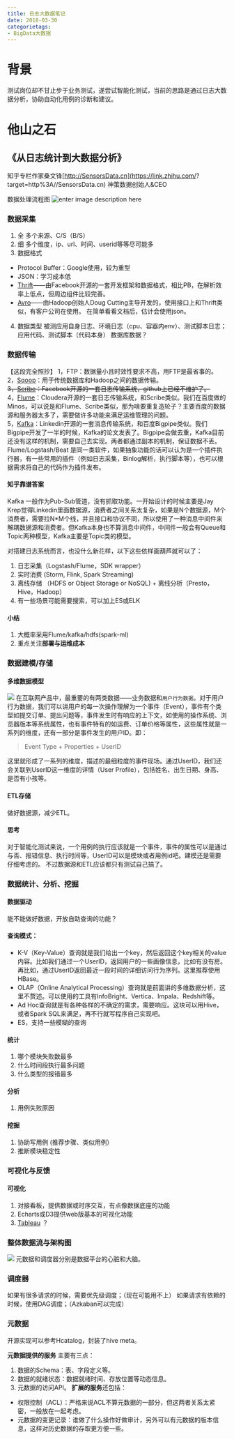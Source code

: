 ```yaml
---
title: 日志大数据笔记
date: 2018-03-30
categorietags: 
- BigData大数据
---
```

# 背景
测试岗位却不甘止步于业务测试，遂尝试智能化测试，当前的思路是通过日志大数据分析，协助自动化用例的诊断和建议。
# 他山之石
## 《从日志统计到大数据分析》
知乎专栏作家桑文锋[http://SensorsData.cn](https://link.zhihu.com/?
target=http%3A//SensorsData.cn)  神策数据创始人&CEO

数据处理流程图
![enter image description here](https://pic1.zhimg.com/80/8c2c54621e4ef9777afd5a4f2abfc959_hd.jpg)

### 数据采集
1. 全
多个来源、C/S（B/S）
2. 细
多个维度，ip、url、时间、userid等等尽可能多
3. 数据格式
- Protocol Buffer：Google使用，较为重型
- JSON：学习成本低
-   [Thrift](https://link.zhihu.com/?target=http%3A//thrift.apache.org/)——由Facebook开源的一套开发框架和数据格式，相比PB，在解析效率上低点，但周边组件比较完善。
-   [Avro](https://link.zhihu.com/?target=http%3A//avro.apache.org/)——由Hadoop创始人Doug Cutting主导开发的，使用接口上和Thrift类似，有客户公司在使用。
在简单看看文档后，估计会使用json。
4. 数据类型
被测应用自身日志、环境日志（cpu、容器内env）、测试脚本日志；
应用代码、测试脚本（代码本身）
数据库数据？

### 数据传输
【这段完全照抄】
1，FTP：数据量小且时效性要求不高，用FTP是最省事的。  
2，[Sqoop](https://link.zhihu.com/?target=http%3A//sqoop.apache.org/)：用于传统数据库和Hadoop之间的数据传输。  
~~3，[Scribe](https://link.zhihu.com/?target=https%3A//github.com/facebookarchive/scribe/wiki)：Facebook开源的一套日志传输系统，github上已经不维护了。~~  
4，[Flume](https://link.zhihu.com/?target=https%3A//flume.apache.org/)：Cloudera开源的一套日志传输系统，和Scribe类似。我们在百度做的Minos，可以说是和Flume、Scribe类似，那为啥要重复造轮子？主要百度的数据源和服务器太多了，需要做许多功能来满足运维管理的问题。  
5，[Kafka](https://link.zhihu.com/?target=http%3A//kafka.apache.org/)：Linkedin开源的一套消息传输系统，和百度Bigpipe类似。我们Bigpipe开发了一半的时候，Kafka的论文发表了。Bigpipe会做去重，Kafka目前还没有这样的机制，需要自己去实现。两者都通过副本的机制，保证数据不丢。
Flume/Logstash/Beat 是同一类软件，如果抽象功能的话可以认为是一个插件执行器，有一些常用的插件（例如日志采集，Binlog解析，执行脚本等），也可以根据需求将自己的代码作为插件发布。
#### 知乎靠谱答案
Kafka 一般作为Pub-Sub管道，没有抓取功能。一开始设计的时候主要是Jay Krep觉得Linkedin里面数据源，消费者之间关系太复杂，如果是N个数据源，M个消费者，需要拉N*M个线，并且接口和协议不同，所以使用了一种消息中间件来解耦数据源和消费者。但Kafka本身也不算消息中间件，中间件一般会有Queue和Topic两种模型，Kafka主要是Topic类的模型。

对搭建日志系统而言，也没什么新花样，以下这些依样画葫芦就可以了：
1. 日志采集（Logstash/Flume，SDK wrapper）
2. 实时消费 (Storm, Flink, Spark Streaming)
3. 离线存储 （HDFS or Object Storage or NoSQL) + 离线分析（Presto，Hive，Hadoop）
4. 有一些场景可能需要搜索，可以加上ES或ELK
#### 小结
1. 大概率采用Flume/kafka/hdfs(spark-ml)
2. 重点关注**部署与运维成本**

### 数据建模/存储
#### 多维数据模型
![](https://pic1.zhimg.com/80/f0c4386cb9f49243d12c05def4b3564f_hd.jpg)
在互联网产品中，最重要的有两类数据——业务数据和`用户行为数据`。对于用户行为数据，我们可以讲用户的每一次操作理解为一个事件（Event），事件有个类型如提交订单、提出问题等，事件发生时有响应的上下文，如使用的操作系统、浏览器版本等系统属性，也有事件特有的如运费、订单价格等属性，这些属性就是一系列的维度，还有一部分是事件发生的用户ID。即：  
> Event Type + Properties + UserID

这里就形成了一系列的维度，描述的最细粒度的事件现场。通过UserID，我们还会关联到UserID这一维度的详情（User Profile），包括姓名、出生日期、身高、是否有小孩等。
#### ETL存储
做好数据源，减少ETL。
#### 思考
对于智能化测试来说，一个用例的执行应该就是一个事件，事件的属性可以是通过与否、报错信息、执行时间等，UserID可以是模块或者用例id吧。建模还是需要仔细考虑的。
不过数据源和ETL应该都只有测试自己搞了。

### 数据统计、分析、挖掘
#### 数据驱动
能不能做好数据，开放自助查询的功能？

#### 查询模式：
-   K-V（Key-Value）查询就是我们给出一个key，然后返回这个key相关的value内容。比如我们通过一个UserID，返回用户的一些画像信息，比如有没有房。再比如，通过UserID返回最近一段时间的详细访问行为序列。这里推荐使用HBase。  
-   OLAP（Online Analytical Processing）查询就是前面讲的多维数据分析，这里不赘述。可以使用的工具有InfoBright、Vertica、Impala、Redshift等。
-   Ad Hoc查询就是有各种各样的不确定的需求，需要响应。这块可以用Hive，或者Spark SQL来满足，再不行就写程序自己实现吧。
- ES，支持一些模糊的查询
#### 统计
1. 哪个模块失败数最多
2. 什么时间段执行最多问题
3. 什么类型的报错最多
#### 分析
1. 用例失败原因
#### 挖掘
1. 协助写用例 (推荐步骤、类似用例）
2. 推断模块稳定性

### 可视化与反馈
#### 可视化
1. 对接看板，提供数据或时序交互，有点像数据底座的功能
2. Echarts或D3提供web版基本的可视化功能
3. [Tableau](http%3A//www.tableau.com) ？

### 整体数据流与架构图
![](https://pic1.zhimg.com/80/dab490303b0bc3fe47dd0bffa16d20b9_hd.jpg)
元数据和调度器分别是数据平台的心脏和大脑。

### 调度器
如果有很多请求的时候，需要优先级调度；（现在可能用不上）
如果请求有依赖的时候，使用DAG调度；（Azkaban可以完成）
### 元数据
开源实现可以参考Hcatalog，封装了hive meta。

**元数据提供的服务**  主要有三点：  
1.  数据的Schema：表、字段定义等。
2. 数据的就绪状态：数据就绪时间、存放位置等动态信息。
3. 元数据的访问API。
**扩展的服务**还包括：  
-   权限控制（ACL）：严格来说ACL不算元数据的一部分，但这两者关系太紧密，一般放在一起考虑。
-   元数据的变更记录：谁做了什么操作好做审计，另外可以有元数据的版本信息，这样对历史数据的存取更方便一些。
<!--stackedit_data:
eyJoaXN0b3J5IjpbLTEzODcyNTgyOF19
-->